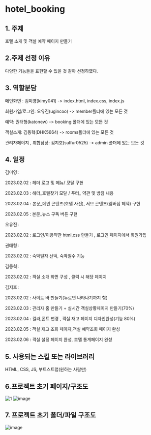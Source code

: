 # hotel_booking

## 1. 주제

호텔 소개 및 객실 예약 페이지 만들기

## 2.주제 선정 이유

다양한 기능들을 표현할 수 있을 것 같아 선정하였다. 

## 3. 역할분담

메인화면 : 김미영(kimy041) -> index.html, index.css, index.js

회원가입/로그인: 오유진(ugincoo) -> member폴더에 있는 모든 것

예약: 권태형(katonew) -> booking 폴더에 있는 모든 것 

객실소개: 김동혁(DHK5664) -> rooms폴더에 있는 모든 것

관리자페이지 , 취합담당: 김지호(sulfur0525) -> admin 폴더에 있는 모든 것

## 4. 일정

김미영 : 

2023.02.02 : 헤더 로고 및 메뉴/ 모달 구현

2023.02.03 : 헤더_호텔찾기 모달 / 푸터_ 약관 및 방침 내용 

2023.02.04 : 본문_메인 콘텐츠(호텔 사진), 서브 콘텐츠(멤버십 혜택) 구현

2023.02.05 : 본문_뉴스 구독 버튼 구현


오유진 : 

2023.02.02 : 로그인/이용약관 html,css 만들기 , 로그인 페이지에서 회원가입


권태형 :

2023.02.02 : 숙박일자 선택, 숙박일수 기능


김동혁 : 

2023.02.02 : 객실 소개 화면 구성 , 클릭 시 해당 페이지 


김지호 : 

2023.02.02 : 사이트 바 만들기(누르면 나타나기까지 함)

2023.02.03 : 관리자 홈 만들기 + 실시간 객실상황페이지 만들기(70%)

2023.02.04 : 컬러,폰트 변경 , 객실 재고 페이지 디자인완성(기능 80%)

2023.02.05 : 객실 재고 조회 페이지,객실 예약조회 페이지 완성

2023.02.06 : 객실 설정 페이지 완성, 호텔 통계페이지 완성
    
## 5. 사용되는 스킬 또는 라이브러리

HTML, CSS, JS, 부트스트랩(원하는 사람만)

## 6.프로젝트 초기 페이지/구조도
![1](https://user-images.githubusercontent.com/67307023/216479089-ab9b1580-c461-40f4-ac9c-286a3ee2a64f.png)
![image](https://user-images.githubusercontent.com/121651359/216262608-52dba618-f8fb-46a1-9c44-a326f9d3fbac.png)

## 7. 프로젝트 초기 폴더/파일 구조도
![image](https://user-images.githubusercontent.com/121651359/216258097-ce95a519-bbcb-4002-98be-cb85025b14e9.png)
